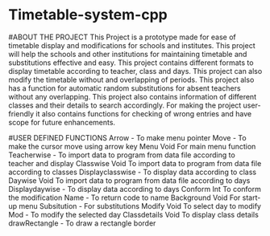 # Timetable-system-cpp

#ABOUT THE PROJECT
This Project is a prototype made for ease of timetable display and modifications for schools and institutes. This project will help the schools and other institutions for maintaining timetable and substitutions effective and easy.
This project contains different formats to display timetable according to teacher, class and days. This project can also modify the timetable without and overlapping of periods.
This project also has a function for automatic random substitutions for absent teachers without any overlapping.
This project also contains information of different classes and their details to search accordingly.
For making the project user-friendly it also contains functions for checking of wrong entries and have scope for future enhancements.

#USER DEFINED FUNCTIONS
Arrow - To make menu pointer
Move - To make the cursor move using arrow key Menu Void For main menu function
Teacherwise - To import data to program from data file according to teacher and display Classwise Void To import data to program from data file according to classes
Displayclasswise - To display data according to class Daywise Void To import data to program from data file according to days
Displaydaywise - To display data according to days Conform Int To conform the modification
Name - To return code to name Background Void For start-up menu
Subsitution - For substitutions Modify Void To select day to modify
Mod - To modify the selected day Classdetails Void To display class details
drawRectangle - To draw a rectangle border

